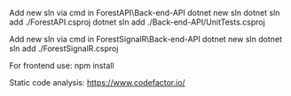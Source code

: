 Add new sln via cmd in ForestAPI\Back-end-API
dotnet new sln
dotnet sln add ./ForestAPI.csproj
dotnet sln add ./Back-end-API/UnitTests.csproj

Add new sln via cmd in ForestSignalR\Back-end-API
dotnet new sln
dotnet sln add ./ForestSignalR.csproj


For frontend use:
npm install

Static code analysis: https://www.codefactor.io/
